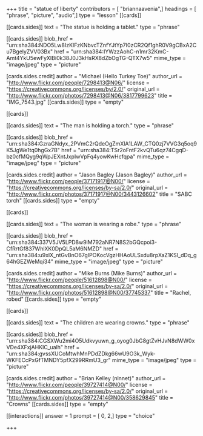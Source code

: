 +++
title = "statue of liberty"
contributors = [ "briannaavenia",]
headings = [ "phrase", "picture", "audio",]
type = "lesson"
[[cards]]

[[cards.sides]]
text = "The statue is holding a tablet."
type = "phrase"

[[cards.sides]]
blob_href = "urn:sha384:NDO5Lw8IzKIFzKNbvcTZnfYJtYp7I0zCR2Qf1ghR0V9gCBxA2Cu7BgelyZVV03Bx"
href = "urn:sha384:IYWzzAohC-n1mr32KmC-Amt4YkU5ewFyXIBi0k38J0J3kHsRX8dZbOgTG-QTX7w5"
mime_type = "image/jpeg"
type = "picture"

[cards.sides.credit]
author = "Michael (Hello Turkey Toe)"
author_url = "http://www.flickr.com/people/7298413@N06/"
license = "https://creativecommons.org/licenses/by/2.0/"
original_url = "http://www.flickr.com/photos/7298413@N06/3817799623"
title = "IMG_7543.jpg"
[[cards.sides]]
type = "empty"

[[cards]]

[[cards.sides]]
text = "The man is holding a torch."
type = "phrase"

[[cards.sides]]
blob_href = "urn:sha384:GzraGNdyx_2PVmC2rQdeOgZmXlA1LAW_CTQ0zj7VVG3q5oq9K5JgWe1tq0hgGx7B"
href = "urn:sha384:TSr2oFntF2kvQTu6qz74CgqD-bz0cfMQyg9qWpJEXntJxpIwVpFq4yowKwHcfqpa"
mime_type = "image/jpeg"
type = "picture"

[cards.sides.credit]
author = "Jason Bagley (Jason Bagley)"
author_url = "http://www.flickr.com/people/37171917@N00/"
license = "https://creativecommons.org/licenses/by-sa/2.0/"
original_url = "http://www.flickr.com/photos/37171917@N00/3443126602"
title = "SABC torch"
[[cards.sides]]
type = "empty"

[[cards]]

[[cards.sides]]
text = "The woman is wearing a robe."
type = "phrase"

[[cards.sides]]
blob_href = "urn:sha384:337V5JV5LPD8w9iM792aNR7N8S2bGQcpoi3-CfRrtGf837WhlXK0DpQL5aM6NMZD"
href = "urn:sha384:u9xlX_ntGvBnO67gIPOKocVgzHHAoULSxdu8rpXaZ1KSI_dDq_g64hGEZWeMqi34"
mime_type = "image/jpeg"
type = "picture"

[cards.sides.credit]
author = "Mike Burns (Mike Burns)"
author_url = "http://www.flickr.com/people/51612898@N00/"
license = "https://creativecommons.org/licenses/by-sa/2.0/"
original_url = "http://www.flickr.com/photos/51612898@N00/37745337"
title = "Rachel, robed"
[[cards.sides]]
type = "empty"

[[cards]]

[[cards.sides]]
text = "The children are wearing crowns."
type = "phrase"

[[cards.sides]]
blob_href = "urn:sha384:CGSXWu2mi4O5Udkvyuwn_g_oyog0JbG8gtZvHJvN8dWW0xVDe4XFxjAHKIC_ualh"
href = "urn:sha384:gvssXUCoMtwhMnPDdZDkg66wU9O3k_Wyk-WKFECcPxGfTMNDY5pfX299RRmU3_gr"
mime_type = "image/jpeg"
type = "picture"

[cards.sides.credit]
author = "Brian Kelley (nlnnet)"
author_url = "http://www.flickr.com/people/39727414@N00/"
license = "https://creativecommons.org/licenses/by-sa/2.0/"
original_url = "http://www.flickr.com/photos/39727414@N00/358629845"
title = "Crowns"
[[cards.sides]]
type = "empty"

[[interactions]]
answer = 1
prompt = [ 0, 2,]
type = "choice"

+++
